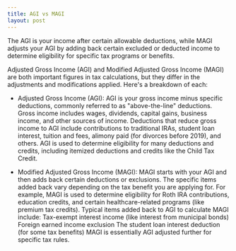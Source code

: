 ```yaml
---
title: AGI vs MAGI
layout: post
---
```


The AGI is your income after certain allowable deductions, while MAGI adjusts your AGI by adding back certain excluded or deducted income to determine eligibility for specific tax programs or benefits.

Adjusted Gross Income (AGI) and Modified Adjusted Gross Income (MAGI) are both important figures in tax calculations, but they differ in the adjustments and modifications applied. Here's a breakdown of each:

- Adjusted Gross Income (AGI): AGI is your gross income minus specific deductions, commonly referred to as "above-the-line" deductions. Gross income includes wages, dividends, capital gains, business income, and other sources of income. Deductions that reduce gross income to AGI include contributions to traditional IRAs, student loan interest, tuition and fees, alimony paid (for divorces before 2019), and others. AGI is used to determine eligibility for many deductions and credits, including itemized deductions and credits like the Child Tax Credit.

- Modified Adjusted Gross Income (MAGI): MAGI starts with your AGI and then adds back certain deductions or exclusions. The specific items added back vary depending on the tax benefit you are applying for. For example, MAGI is used to determine eligibility for Roth IRA contributions, education credits, and certain healthcare-related programs (like premium tax credits). Typical items added back to AGI to calculate MAGI include: Tax-exempt interest income (like interest from municipal bonds) Foreign earned income exclusion The student loan interest deduction (for some tax benefits) MAGI is essentially AGI adjusted further for specific tax rules.
